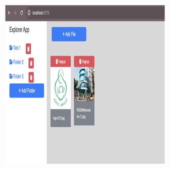 <div>
  <img alt="img" src="https://github.com/DerryIkhsan/explorer-app/blob/master/image.jpg" width="900" height="500">
</div>
